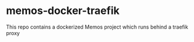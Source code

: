 # memos-docker-traefik
This repo contains a dockerized Memos project which runs behind a traefik proxy
